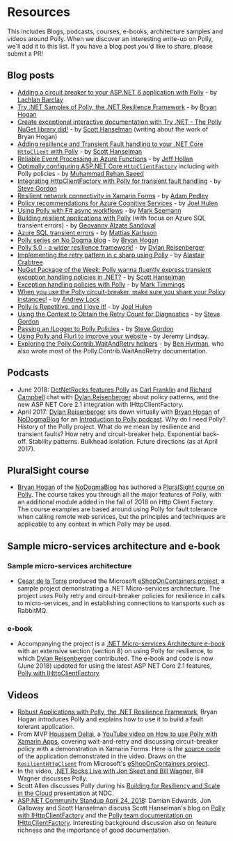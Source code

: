 # Resources

This includes Blogs, podcasts, courses, e-books, architecture samples and videos around Polly. When we discover an interesting write-up on Polly, we'll add it to this list. If you have a blog post you'd like to share, please submit a PR!

## Blog posts

- [Adding a circuit breaker to your ASP.NET 6 application with Polly](https://lachlanbarclay.net/2023/01/adding-a-circuit-breaker-to-asp-net-6-application) - by [Lachlan Barclay](https://lachlanbarclay.net/)
- [Try .NET Samples of Polly, the .NET Resilience Framework](https://github.com/bryanjhogan/trydotnet-polly) - by [Bryan Hogan](https://nodogmablog.bryanhogan.net/)
- [Create exceptional interactive documentation with Try .NET - The Polly NuGet library did!](https://www.hanselman.com/blog/CreateExceptionalInteractiveDocumentationWithTryNETThePollyNuGetLibraryDid.aspx) - by [Scott Hanselman](https://www.hanselman.com/about/) (writing about the work of Bryan Hogan)
- [Adding resilience and Transient Fault handling to your .NET Core `HttpClient` with Polly](https://www.hanselman.com/blog/AddingResilienceAndTransientFaultHandlingToYourNETCoreHttpClientWithPolly.aspx) - by [Scott Hanselman](https://www.hanselman.com/about/)
- [Reliable Event Processing in Azure Functions](https://hackernoon.com/reliable-event-processing-in-azure-functions-37054dc2d0fc) - by [Jeff Hollan](https://hackernoon.com/@jeffhollan)
- [Optimally configuring ASP.NET Core `HttpClientFactory`](https://rehansaeed.com/optimally-configuring-asp-net-core-httpclientfactory/) including with Polly policies - by [Muhammad Rehan Saeed](https://twitter.com/RehanSaeedUK/)
- [Integrating HttpClientFactory with Polly for transient fault handling](https://www.stevejgordon.co.uk/httpclientfactory-using-polly-for-transient-fault-handling) - by [Steve Gordon](https://www.stevejgordon.co.uk/)
- [Resilient network connectivity in Xamarin Forms](https://xamarinhelp.com/resilient-network-connectivity-xamarin-forms/) - by [Adam Pedley](http://xamarinhelp.com/contact/)
- [Policy recommendations for Azure Cognitive Services](http://www.thepollyproject.org/2018/03/06/policy-recommendations-for-azure-cognitive-services/) - by [Joel Hulen](http://www.thepollyproject.org/author/joel/)
- [Using Polly with F# async workflows](http://blog.ploeh.dk/2017/05/30/using-polly-with-f-async-workflows/) - by [Mark Seemann](http://blog.ploeh.dk/about/)
- [Building resilient applications with Polly](http://elvanydev.com/resilience-with-polly/) (with focus on Azure SQL transient errors) - by [Geovanny Alzate Sandoval](https://github.com/vany0114)
- [Azure SQL transient errors](https://hackernoon.com/azure-sql-transient-errors-7625ad6e0a06) - by [Mattias Karlsson](https://hackernoon.com/@devlead)
- [Polly series on No Dogma blog](http://nodogmablog.bryanhogan.net/tag/polly/) - by [Bryan Hogan](https://twitter.com/bryanjhogan)
- [Polly 5.0 - a wider resilience framework!](http://www.thepollyproject.org/2016/10/25/polly-5-0-a-wider-resilience-framework/) - by [Dylan Reisenberger](http://www.thepollyproject.org/author/dylan/)
- [Implementing the retry pattern in c sharp using Polly](https://alastaircrabtree.com/implementing-the-retry-pattern-using-polly/) - by [Alastair Crabtree](https://alastaircrabtree.com/about/)
- [NuGet Package of the Week: Polly wanna fluently express transient exception handling policies in .NET?](https://www.hanselman.com/blog/NuGetPackageOfTheWeekPollyWannaFluentlyExpressTransientExceptionHandlingPoliciesInNET.aspx) - by [Scott Hanselman](https://www.hanselman.com/about/)
- [Exception handling policies with Polly](http://putridparrot.com/blog/exception-handling-policies-with-polly/) - by [Mark Timmings](http://putridparrot.com/blog/about/)
- [When you use the Polly circuit-breaker, make sure you share your Policy instances!](https://andrewlock.net/when-you-use-the-polly-circuit-breaker-make-sure-you-share-your-policy-instances-2/) - by [Andrew Lock](https://andrewlock.net/about/)
- [Polly is Repetitive, and I love it!](http://www.appvnext.com/blog/2015/11/19/polly-is-repetitive-and-i-love-it) - by [Joel Hulen](http://www.thepollyproject.org/author/joel/)
- [Using the Context to Obtain the Retry Count for Diagnostics](https://www.stevejgordon.co.uk/polly-using-context-to-obtain-retry-count-diagnostics) - by [Steve Gordon](https://twitter.com/stevejgordon)
- [Passing an ILogger to Polly Policies](https://www.stevejgordon.co.uk/passing-an-ilogger-to-polly-policies) - by [Steve Gordon](https://twitter.com/stevejgordon)
- [Using Polly and Flurl to improve your website](https://jeremylindsayni.wordpress.com/2019/01/01/using-polly-and-flurl-to-improve-your-website/) - by Jeremy Lindsay.
- [Exploring the Polly.Contrib.WaitAndRetry helpers](https://hyr.mn/Polly-wait-and-retry/) - by [Ben Hyrman](https://twitter.com/hyrmn), who also wrote most of the Polly.Contrib.WaitAndRetry documentation.

## Podcasts

- June 2018: [DotNetRocks features Polly](https://www.dotnetrocks.com/?show=1556) as [Carl Franklin](https://twitter.com/carlfranklin) and [Richard Campbell](https://twitter.com/richcampbell) chat with [Dylan Reisenberger](https://twitter.com/softwarereisen) about policy patterns, and the new ASP NET Core 2.1 integration with IHttpClientFactory.
- April 2017: [Dylan Reisenberger](https://twitter.com/softwarereisen) sits down virtually with [Bryan Hogan](https://twitter.com/bryanjhogan) of [NoDogmaBlog](http://nodogmablog.bryanhogan.net/) for an [Introduction to Polly podcast](http://nodogmapodcast.bryanhogan.net/71-dylan-reisenberger-the-polly-project/).  Why do I need Polly?  History of the Polly project.  What do we mean by resilience and transient faults?  How retry and circuit-breaker help.  Exponential back-off.  Stability patterns.  Bulkhead isolation.  Future directions (as at April 2017).

## PluralSight course

- [Bryan Hogan](https://twitter.com/bryanjhogan) of the [NoDogmaBlog](http://nodogmablog.bryanhogan.net/) has authored a [PluralSight course on Polly](https://www.pluralsight.com/courses/polly-fault-tolerant-web-service-requests).  The course takes you through all the major features of Polly, with an additional module added in the fall of 2018 on Http Client Factory.  The course examples are based around using Polly for fault tolerance when calling remote web services, but the principles and techniques are applicable to any context in which Polly may be used.

## Sample micro-services architecture and e-book

### Sample micro-services architecture

- [Cesar de la Torre](https://github.com/CESARDELATORRE) produced the Microsoft [eShopOnContainers project](https://github.com/dotnet-architecture/eShopOnContainers), a sample project demonstrating a .NET Micro-services architecture. The project uses Polly retry and circuit-breaker policies for resilience in calls to micro-services, and in establishing connections to transports such as RabbitMQ.

### e-book

- Accompanying the project is a [.NET Micro-services Architecture e-book](https://www.microsoft.com/net/download/thank-you/microservices-architecture-ebook) with an extensive section (section 8) on using Polly for resilience, to which [Dylan Reisenberger](https://twitter.com/softwarereisen) contributed.  The e-book and code is now (June 2018) updated for using the latest ASP NET Core 2.1 features, [Polly with IHttpClientFactory](https://github.com/App-vNext/Polly/wiki/Polly-and-HttpClientFactory).

## Videos

- [Robust Applications with Polly, the .NET Resilience Framework](https://www.infoq.com/presentations/polly), Bryan Hogan introduces Polly and explains how to use it to build a fault tolerant application.
- From MVP [Houssem Dellai](https://github.com/HoussemDellai), a [YouTube video on How to use Polly with Xamarin Apps](https://www.youtube.com/watch?v=7vsN0RkFN_E), covering wait-and-retry and discussing circuit-breaker policy with a demonstration in Xamarin Forms.  Here is the [source code](https://github.com/HoussemDellai/ResilientHttpClient) of the application demonstrated in the video.  Draws on the [`ResilientHttpClient`](https://github.com/dotnet-architecture/eShopOnContainers/blob/dev/src/BuildingBlocks/Resilience/Resilience.Http/ResilientHttpClient.cs) from Microsoft's [eShopOnContainers project](https://github.com/dotnet-architecture/eShopOnContainers).
- In the video, [.NET Rocks Live with Jon Skeet and Bill Wagner](https://youtu.be/LCj7h7ZoHA8?t=1617), Bill Wagner discusses Polly.
- Scott Allen discusses Polly during his [Building for Resiliency and Scale in the Cloud](https://youtu.be/SFLu6jZWXGs?t=1440) presentation at NDC.
- [ASP.NET Community Standup April 24, 2018](https://youtu.be/k0Xy-5zE9to?t=12m22s): Damian Edwards, Jon Galloway and Scott Hanselman discuss Scott Hanselman's blog on [Polly with IHttpClientFactory](https://www.hanselman.com/blog/AddingResilienceAndTransientFaultHandlingToYourNETCoreHttpClientWithPolly.aspx) and the [Polly team documentation on IHttpClientFactory](https://github.com/App-vNext/Polly/wiki/Polly-and-HttpClientFactory). Interesting background discussion also on feature richness and the importance of good documentation.

